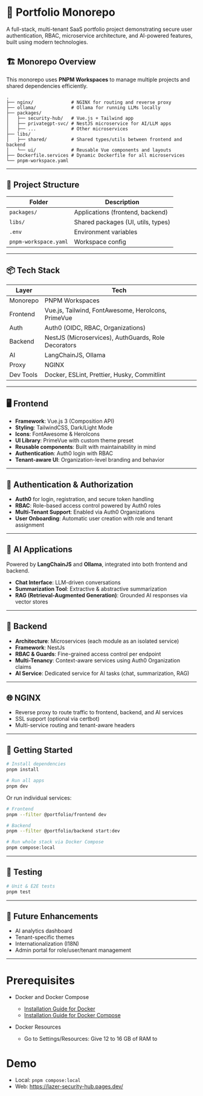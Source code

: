 # 🧩 Portfolio Monorepo

A full-stack, multi-tenant SaaS portfolio project demonstrating secure user authentication, RBAC, microservice architecture, and AI-powered features, built using modern technologies.

## 🏗️ Monorepo Overview

This monorepo uses **PNPM Workspaces** to manage multiple projects and shared dependencies efficiently.

```
.
├── nginx/              # NGINX for routing and reverse proxy
├── ollama/             # Ollama for running LLMs locally
├── packages/
│   ├── security-hub/   # Vue.js + Tailwind app
│   ├── privategpt-svc/ # NestJS microservice for AI/LLM apps
│   ├── ...             # Other microservices
├── libs/
│   ├── shared/         # Shared types/utils between frontend and backend
│   └── ui/             # Reusable Vue components and layouts
├── Dockerfile.services # Dynamic Dockerfile for all microservices
└── pnpm-workspace.yaml
```

---

## 📁 Project Structure

| Folder        | Description                            |
|---------------|----------------------------------------|
| `packages/`   | Applications (frontend, backend)|
| `libs/`       | Shared packages (UI, utils, types)     |
| `.env`        | Environment variables                  |
| `pnpm-workspace.yaml` | Workspace config               |

---


## 📦 Tech Stack

| Layer       | Tech                                                |
|-------------|-----------------------------------------------------|
| Monorepo    | PNPM Workspaces                                     |
| Frontend    | Vue.js, Tailwind, FontAwesome, HeroIcons, PrimeVue  |
| Auth        | Auth0 (OIDC, RBAC, Organizations)                   |
| Backend     | NestJS (Microservices), AuthGuards, Role Decorators |
| AI          | LangChainJS, Ollama                                 |
| Proxy       | NGINX                                               |
| Dev Tools   | Docker, ESLint, Prettier, Husky, Commitlint         |

---


## 🖥️ Frontend

- **Framework**: Vue.js 3 (Composition API)
- **Styling**: TailwindCSS, Dark/Light Mode
- **Icons**: FontAwesome & HeroIcons
- **UI Library**: PrimeVue with custom theme preset
- **Reusable components**: Built with maintainability in mind
- **Authentication**: Auth0 login with RBAC
- **Tenant-aware UI**: Organization-level branding and behavior

---

## 🔐 Authentication & Authorization

- **Auth0** for login, registration, and secure token handling
- **RBAC**: Role-based access control powered by Auth0 roles
- **Multi-Tenant Support**: Enabled via Auth0 Organizations
- **User Onboarding**: Automatic user creation with role and tenant assignment

---

## 🧠 AI Applications

Powered by **LangChainJS** and **Ollama**, integrated into both frontend and backend.

- **Chat Interface**: LLM-driven conversations
- **Summarization Tool**: Extractive & abstractive summarization
- **RAG (Retrieval-Augmented Generation)**: Grounded AI responses via vector stores

---

## 🔧 Backend

- **Architecture**: Microservices (each module as an isolated service)
- **Framework**: NestJs
- **RBAC & Guards**: Fine-grained access control per endpoint
- **Multi-Tenancy**: Context-aware services using Auth0 Organization claims
- **AI Service**: Dedicated service for AI tasks (chat, summarization, RAG)

---

## 🌐 NGINX

- Reverse proxy to route traffic to frontend, backend, and AI services
- SSL support (optional via certbot)
- Multi-service routing and tenant-aware headers

---


## 🚀 Getting Started

```bash
# Install dependencies
pnpm install

# Run all apps
pnpm dev
```

Or run individual services:

```bash
# Frontend
pnpm --filter @portfolio/frontend dev

# Backend
pnpm --filter @portfolio/backend start:dev

# Run whole stack via Docker Compose
pnpm compose:local

```

---

## 🧪 Testing

```bash
# Unit & E2E tests
pnpm test
```

---


## 📌 Future Enhancements

- AI analytics dashboard
- Tenant-specific themes
- Internationalization (I18N)
- Admin portal for role/user/tenant management

---


# Prerequisites

- Docker and Docker Compose
  - [Installation Guide for Docker](https://docs.docker.com/get-started/get-docker/)
  - [Installation Guide for Docker Compose](https://docs.docker.com/compose/install/)

- Docker Resources

  - Go to Settings/Resources: Give 12 to 16 GB of RAM to


# Demo

- Local: `pnpm compose:local`
- Web: https://lazer-security-hub.pages.dev/
